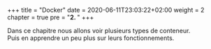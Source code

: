 +++
title = "Docker"
date = 2020-06-11T23:03:22+02:00
weight = 2
chapter = true
pre = "<b>2. </b>"
+++

Dans ce chapitre nous allons voir plusieurs types de conteneur.  
Puis en apprendre un peu plus sur leurs fonctionnements.
